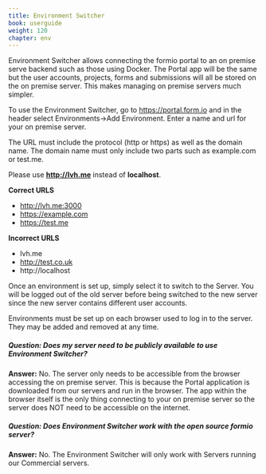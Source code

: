 ```yaml
---
title: Environment Switcher
book: userguide
weight: 120
chapter: env
---
```

Environment Switcher allows connecting the formio portal to an on premise serve backend such as those using Docker. The Portal app will be the same but the user accounts, projects, forms and submissions will all be stored on the on premise server. This makes managing on premise servers much simpler.

To use the Environment Switcher, go to https://portal.form.io and in the header select Environments->Add Environment. Enter a name and url for your on premise server.

The URL must include the protocol (http or https) as well as the domain name. The domain name must only include two parts such as example.com or test.me.

Please use **http://lvh.me** instead of **localhost**.

**Correct URLS**
 - http://lvh.me:3000
 - https://example.com
 - https://test.me
 
 **Incorrect URLS**
  - lvh.me
  - http://test.co.uk
  - http://localhost
  
Once an environment is set up, simply select it to switch to the Server. You will be logged out of the old server before being switched to the new server since the new server contains different user accounts.

Environments must be set up on each browser used to log in to the server. They may be added and removed at any time.

##### Question: Does my server need to be publicly available to use Environment Switcher?

**Answer:**
No. The server only needs to be accessible from the browser accessing the on premise server. This is because the Portal application is downloaded from our servers and run in the browser. The app within the browser itself is the only thing connecting to your on premise server so the server does NOT need to be accessible on the internet.

##### Question: Does Environment Switcher work with the open source formio server?

**Answer:**
No. The Environment Switcher will only work with Servers running our Commercial servers.